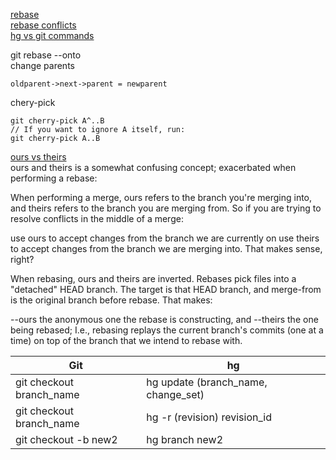[rebase](https://womanonrails.com/git-rebase-onto)       
[rebase conflicts](https://demisx.github.io/git/rebase/2015/07/02/git-rebase-keep-my-branch-changes.html)        
[hg vs git commands](https://www.mercurial-scm.org/wiki/GitConcepts)    

git rebase --onto <newparent> <oldparent> <until>           
  change parents
  ```
  oldparent->next->parent = newparent
  ```
chery-pick       
  ```
  git cherry-pick A^..B
// If you want to ignore A itself, run:
git cherry-pick A..B
  ```

 [ours vs theirs](https://stackoverflow.com/a/31817910/1049109)    
 ours and theirs is a somewhat confusing concept; exacerbated when performing a rebase:

When performing a merge, ours refers to the branch you're merging into, and theirs refers to the branch you are merging from. So if you are trying to resolve conflicts in the middle of a merge:

use ours to accept changes from the branch we are currently on
use theirs to accept changes from the branch we are merging into.
That makes sense, right?

When rebasing, ours and theirs are inverted. Rebases pick files into a "detached" HEAD branch. The target is that HEAD branch, and merge-from is the original branch before rebase. That makes:

--ours the anonymous one the rebase is constructing, and
--theirs the one being rebased;
I.e., rebasing replays the current branch's commits (one at a time) on top of the branch that we intend to rebase with.

  |Git | hg|
  |----|----|
  |git checkout branch_name| hg update (branch_name, change_set)|
  |git checkout branch_name| hg -r (revision) revision_id|
  |git checkout -b new2| hg branch new2|
  
  
